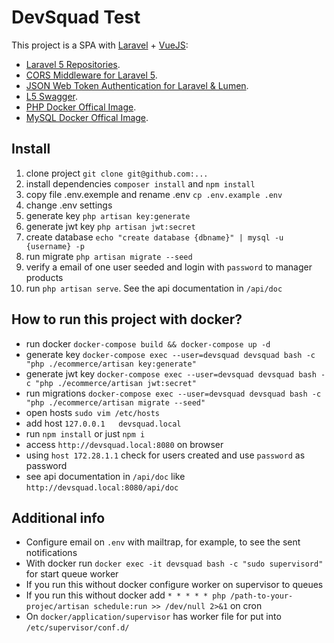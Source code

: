 # DevSquad Test

This project is a SPA with [Laravel](https://github.com/laravel/laravel) + [VueJS](https://github.com/vuejs/vue):

- [Laravel 5 Repositories](https://github.com/andersao/l5-repository).
- [CORS Middleware for Laravel 5](https://github.com/barryvdh/laravel-cors).
- [JSON Web Token Authentication for Laravel & Lumen](https://github.com/tymondesigns/jwt-auth).
- [L5 Swagger](https://github.com/DarkaOnLine/L5-Swagger).
- [PHP Docker Offical Image](https://hub.docker.com/_/php).
- [MySQL Docker Offical Image](https://hub.docker.com/_/mysql).


## Install
1. clone project ```git clone git@github.com:...```
2. install dependencies ```composer install``` and `npm install`
3. copy file .env.exemple and rename .env ```cp .env.example .env```
4. change .env settings
5. generate key ```php artisan key:generate```
6. generate jwt key ```php artisan jwt:secret```
7. create database ```echo "create database {dbname}" | mysql -u {username} -p```
8. run migrate ```php artisan migrate --seed```
9. verify a email of one user seeded and login with `password` to manager products
10. run `php artisan serve`. See the api documentation in `/api/doc` 

## How to run this project with docker?
- run docker `docker-compose build && docker-compose up -d`
- generate key `docker-compose exec --user=devsquad devsquad bash -c "php ./ecommerce/artisan key:generate"` 
- generate jwt key `docker-compose exec --user=devsquad devsquad bash -c "php ./ecommerce/artisan jwt:secret"` 
- run migrations `docker-compose exec --user=devsquad devsquad bash -c "php ./ecommerce/artisan migrate --seed"` 
- open hosts `sudo vim /etc/hosts`
- add host `127.0.0.1   devsquad.local`
- run `npm install` or just `npm i`
- access `http://devsquad.local:8080` on browser
- using `host 172.28.1.1` check for users created and use `password` as password
- see api documentation in `/api/doc` like `http://devsquad.local:8080/api/doc`

## Additional info
- Configure email on `.env` with mailtrap, for example, to see the sent notifications
- With docker run `docker exec -it devsquad bash -c "sudo supervisord"` for start queue worker
- If you run this without docker configure worker on supervisor to queues
- If you run this without docker add `* * * * * php /path-to-your-projec/artisan schedule:run >> /dev/null 2>&1` on cron
- On `docker/application/supervisor` has worker file for put into `/etc/supervisor/conf.d/`
